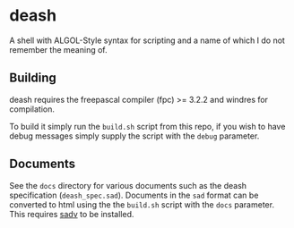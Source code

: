# deash
A shell with ALGOL-Style syntax for scripting and a name of which I do not remember
the meaning of.

## Building
deash requires the freepascal compiler (fpc) >= 3.2.2 and windres for compilation.

To build it simply run the `build.sh` script from this repo, if you wish to have
debug messages simply supply the script with the `debug` parameter.

## Documents
See the `docs` directory for various documents such as the deash specification (`deash_spec.sad`).
Documents in the `sad` format can be converted to html using the the `build.sh` script with the `docs`
parameter. This requires [sadv](https://github.com/FelixEcker/sadv) to be installed.
